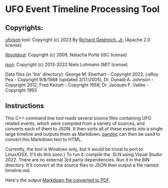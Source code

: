 # UFO Event Timeline Processing Tool

## Copyrights:
[ufojson](https://github.com/richgel999/ufo_data) tool: Copyright (c) 2023 By [Richard Geldreich, Jr.](https://medium.com/@richgel99) (Apache 2.0 license)

[libsoldout](https://github.com/faelys/libsoldout): Copyright (c) 2009, Natacha Porté (ISC license)

[json](https://github.com/nlohmann/json): Copyright (c) 2013-2022 Niels Lohmann (MIT license)

Data files (in 'bin' directory): George M. Eberhart - Copyright 2022, LeRoy Pea - Copyright 9/8/1988 (updated 3/17/2005), Dr. Donald A. Johnson - Copyright 2012, Fred Keziah - Copyright 1958, Dr. Jacques F. Vallée - Copyright 1993

## Instructions

This C++ command line tool reads several source files containing UFO related events, which were compiled from a variety of sources, and converts each of them to JSON. It then sorts all of these events into a single large timeline and outputs them as Markdown. [pandoc](https://pandoc.org/) can then be used to convert this Markdown text to HTML.

Currently, the tool is Windows only, but it would be trivial to port to Linux/OSX. (I'll do this soon.) To run it: compile the .SLN using Visual Studio 2022. There are no external 3rd party dependencies. Run it in the BIN directory. It'll convert all the source files to JSON then output a file named timeline.md. 

Here's the output [Markdown file converted to PDF](ufo_timeline_v1_04.pdf).

